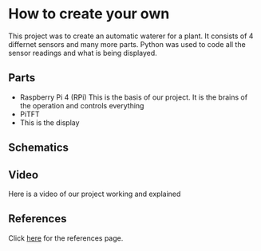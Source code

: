 # How to create your own

This project was to create an automatic waterer for a plant. It consists of 4 differnet sensors and many more parts. Python was used to code all the sensor readings and what is being displayed.

## Parts
* Raspberry Pi 4 (RPi)
  This is the basis of our project. It is the brains of the operation and controls everything
* PiTFT 
*   This is the display 

## Schematics 


## Video

Here is a video of our project working and explained


## References

Click [here](./references.md) for the references page.
